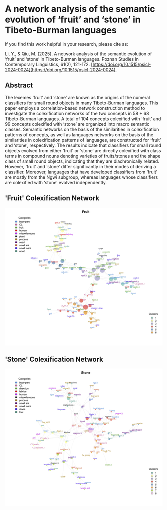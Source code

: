 # A network analysis of the semantic evolution of ‘fruit’ and ‘stone’ in Tibeto-Burman languages

If you find this work helpful in your research, please cite as:

Li, Y., & Qiu, M. (2025). A network analysis of the semantic evolution of ‘fruit’ and ‘stone’ in Tibeto-Burman languages. Poznan Studies in Contemporary Linguistics, 61(2), 121-172. [https://doi.org/10.1515/psicl-2024-0024](https://doi.org/10.1515/psicl-2024-0024).

## Abstract

The lexemes ‘fruit’ and ‘stone’ are known as the origins of the numeral classifiers for small round objects in many Tibeto-Burman languages. This paper employs a correlation-based network construction method to investigate the colexification networks of the two concepts in 58 + 68 Tibeto-Burman languages. A total of 104 concepts colexified with ‘fruit’ and 99 concepts colexified with ‘stone’ are organized into macro semantic classes. Semantic networks on the basis of the similarities in colexification patterns of concepts, as well as languages networks on the basis of the similarities in colexification patterns of languages, are constructed for ‘fruit’ and ‘stone’, respectively. The results indicate that classifiers for small round objects evolved from either ‘fruit’ or ‘stone’ are directly colexified with class terms in compound nouns denoting varieties of fruits/stones and the shape class of small round objects, indicating that they are diachronically related. However, ‘fruit’ and ‘stone’ differ significantly in their modes of deriving a classifier. Moreover, languages that have developed classifiers from ‘fruit’ are mostly from the Ngwi subgroup, whereas languages whose classifiers are colexified with ‘stone’ evolved independently. 

## 'Fruit' Colexification Network
![](output/fruit.jpg)

## 'Stone' Colexification Network
![](output/stone.jpg)
